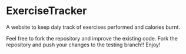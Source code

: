 # ExerciseTracker
A website to keep daiy track of exercises performed and calories burnt.

Feel free to fork the repository and improve the existing code.
Fork the repository and push your changes to the testing branch!!
Enjoy!
